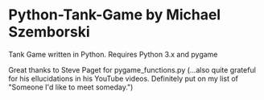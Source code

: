 # Python-Tank-Game by Michael Szemborski
Tank Game written in Python.  Requires Python 3.x and pygame

Great thanks to Steve Paget for pygame_functions.py
(...also quite grateful for his ellucidations in his YouTube videos. Definitely put on my list of "Someone I'd like to meet someday.")
